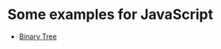 # Some examples for JavaScript

* [Binary Tree](https://github.com/mohamedabbasos/js-examples/tree/master/binary-tree)
